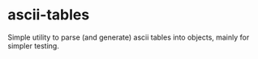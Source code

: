 # ascii-tables

Simple utility to parse (and generate) ascii tables into objects, mainly for simpler testing.
